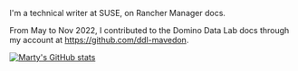 I'm a technical writer at SUSE, on Rancher Manager docs.

From May to Nov 2022, I contributed to the Domino Data Lab docs through my account at https://github.com/ddl-mavedon.

[![Marty's GitHub stats](https://github-readme-stats.vercel.app/api?username=martyav&count_private=true&show_icons=true)](https://github.com/anuraghazra/github-readme-stats)
